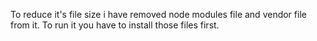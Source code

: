 To reduce it's file size i have removed node modules file and vendor file from it. To run it you have to install those files first.
